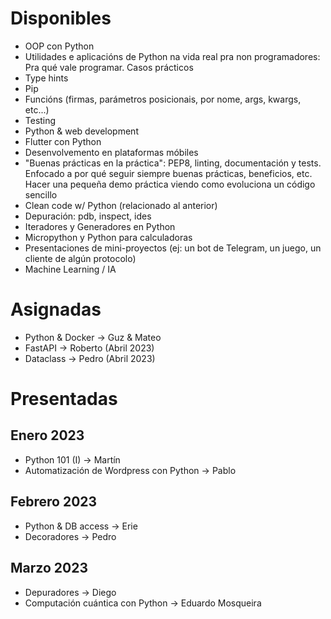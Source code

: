 # Disponibles

- OOP con Python
- Utilidades e aplicacións de Python na vida real pra non programadores: Pra qué vale programar. Casos prácticos
- Type hints
- Pip
- Funcións (firmas, parámetros posicionais, por nome, args, kwargs, etc...)
- Testing
- Python & web development
- Flutter con Python
- Desenvolvemento en plataformas móbiles
- "Buenas prácticas en la práctica": PEP8, linting, documentación y tests. Enfocado a por qué seguir siempre buenas prácticas, beneficios, etc. Hacer una pequeña demo práctica viendo como evoluciona un código sencillo
- Clean code w/ Python (relacionado al anterior)
- Depuración: pdb, inspect, ides
- Iteradores y Generadores en Python
- Micropython y Python para calculadoras
- Presentaciones de mini-proyectos (ej: un bot de Telegram, un juego, un cliente de algún protocolo)
- Machine Learning / IA

# Asignadas
- Python & Docker &rarr; Guz & Mateo
- FastAPI &rarr; Roberto (Abril 2023)
- Dataclass &rarr; Pedro (Abril 2023)


# Presentadas

## Enero 2023
- Python 101 (I) &rarr; Martín
- Automatización de Wordpress con Python &rarr; Pablo

## Febrero 2023
- Python & DB access &rarr; Erie
- Decoradores &rarr; Pedro

## Marzo 2023
- Depuradores &rarr; Diego
- Computación cuántica con Python &rarr; Eduardo Mosqueira

